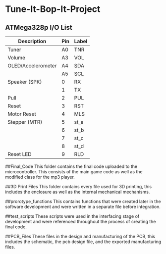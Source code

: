 # Tune-It-Bop-It-Project


## ATMega328p I/O List
| Description   | Pin           | Label |
| ------------- | ------------- | ---   |
| Tuner | A0 | TNR |
| Volume | A3 | VOL |
| OLED/Accelerometer  | A4      |  SDA  |
|   | A5  |  SCL   |
| Speaker (SPK) | 0 | RX |
| | 1 | TX |
| Pull | 2 | PUL | 
| Reset | 3 | RST |
| Motor Reset | 4 | MLS |
| Stepper (MTR) | 5 | st_a |
|  | 6 | st_b |
|  | 7 | st_c |
|  | 8 | st_d |
| Reset LED | 9 | RLD |

##Final_Code
This folder contains the final code uploaded to the microcontroller.
This consists of the main game code as well as the modified class for the mp3 player.

##3D Print Files
This folder contains every file used for 3D printing, this includes the enclosure as well as the internal mechanical mechanisms.

##prorotype_functions
This contains functions that were created later in the software development and were written in a separate file before integration.

##test_scripts
These scripts were used in the interfacing stage of development and were referenced throughout the process of creating the final code.

##PCB_Files
These files in the design and manufacturing of the PCB, this includes the schematic, the pcb design file, and the exported manufacturing files.
